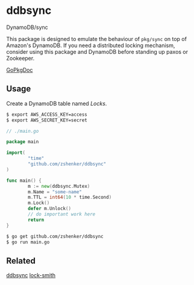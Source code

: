# ddbsync

DynamoDB/sync

This package is designed to emulate the behaviour of `pkg/sync` on top of Amazon's DynamoDB. If you need a distributed locking mechanism, consider using this package and DynamoDB before standing up paxos or Zookeeper.

[GoPkgDoc](http://go.pkgdoc.org/github.com/zshenker/ddbsync)

## Usage

Create a DynamoDB table named *Locks*.

```bash
$ export AWS_ACCESS_KEY=access
$ export AWS_SECRET_KEY=secret
```

```go
// ./main.go

package main

import(
		"time"
		"github.com/zshenker/ddbsync"
)

func main() {
		m := new(ddbsync.Mutex)
		m.Name = "some-name"
		m.TTL = int64(10 * time.Second)
		m.Lock()
		defer m.Unlock()
		// do important work here
		return
}
```

```bash
$ go get github.com/zshenker/ddbsync
$ go run main.go
```

## Related

[ddbsync](https://github.com/ryandotsmith/ddbsync)
[lock-smith](https://github.com/ryandotsmith/lock-smith)
